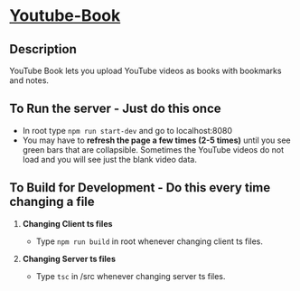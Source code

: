 # [Youtube-Book](https://cryptic-basin-95763.herokuapp.com/)

## Description
YouTube Book lets you upload YouTube videos as books with bookmarks and notes.

## To Run the server - Just do this once
* In root type `npm run start-dev` and go to localhost:8080
* You may have to **refresh the page a few times (2-5 times)** until you see green bars that are collapsible.
Sometimes the YouTube videos do not load and you will see just the blank video data. 

## To Build for Development - Do this every time changing a file
1. **Changing Client ts files**
    * Type `npm run build` in root whenever changing client ts files.

2. **Changing Server ts files**
    * Type `tsc` in /src whenever changing server ts files.
